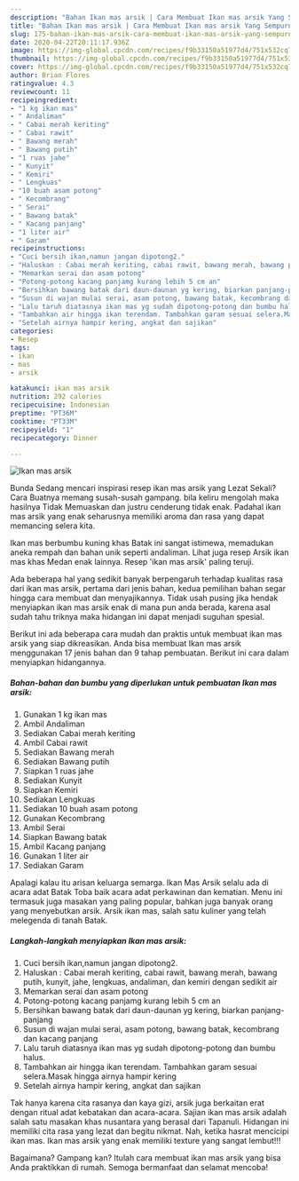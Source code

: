 ```yaml
---
description: "Bahan Ikan mas arsik | Cara Membuat Ikan mas arsik Yang Sempurna"
title: "Bahan Ikan mas arsik | Cara Membuat Ikan mas arsik Yang Sempurna"
slug: 175-bahan-ikan-mas-arsik-cara-membuat-ikan-mas-arsik-yang-sempurna
date: 2020-04-22T20:11:17.936Z
image: https://img-global.cpcdn.com/recipes/f9b33150a51977d4/751x532cq70/ikan-mas-arsik-foto-resep-utama.jpg
thumbnail: https://img-global.cpcdn.com/recipes/f9b33150a51977d4/751x532cq70/ikan-mas-arsik-foto-resep-utama.jpg
cover: https://img-global.cpcdn.com/recipes/f9b33150a51977d4/751x532cq70/ikan-mas-arsik-foto-resep-utama.jpg
author: Brian Flores
ratingvalue: 4.3
reviewcount: 11
recipeingredient:
- "1 kg ikan mas"
- " Andaliman"
- " Cabai merah keriting"
- " Cabai rawit"
- " Bawang merah"
- " Bawang putih"
- "1 ruas jahe"
- " Kunyit"
- " Kemiri"
- " Lengkuas"
- "10 buah asam potong"
- " Kecombrang"
- " Serai"
- " Bawang batak"
- " Kacang panjang"
- "1 liter air"
- " Garam"
recipeinstructions:
- "Cuci bersih ikan,namun jangan dipotong2."
- "Haluskan : Cabai merah keriting, cabai rawit, bawang merah, bawang putih, kunyit, jahe, lengkuas, andaliman, dan kemiri dengan sedikit air"
- "Memarkan serai dan asam potong"
- "Potong-potong kacang panjamg kurang lebih 5 cm an"
- "Bersihkan bawang batak dari daun-daunan yg kering, biarkan panjang-panjang"
- "Susun di wajan mulai serai, asam potong, bawang batak, kecombrang dan kacang panjang"
- "Lalu taruh diatasnya ikan mas yg sudah dipotong-potong dan bumbu halus."
- "Tambahkan air hingga ikan terendam. Tambahkan garam sesuai selera.Masak hingga airnya hampir kering"
- "Setelah airnya hampir kering, angkat dan sajikan"
categories:
- Resep
tags:
- ikan
- mas
- arsik

katakunci: ikan mas arsik 
nutrition: 292 calories
recipecuisine: Indonesian
preptime: "PT36M"
cooktime: "PT33M"
recipeyield: "1"
recipecategory: Dinner

---
```



![Ikan mas arsik](https://img-global.cpcdn.com/recipes/f9b33150a51977d4/751x532cq70/ikan-mas-arsik-foto-resep-utama.jpg)

Bunda Sedang mencari inspirasi resep ikan mas arsik yang Lezat Sekali? Cara Buatnya memang susah-susah gampang. bila keliru mengolah maka hasilnya Tidak Memuaskan dan justru cenderung tidak enak. Padahal ikan mas arsik yang enak seharusnya memiliki aroma dan rasa yang dapat memancing selera kita.

Ikan mas berbumbu kuning khas Batak ini sangat istimewa, memadukan aneka rempah dan bahan unik seperti andaliman. Lihat juga resep Arsik ikan mas khas Medan enak lainnya. Resep &#39;ikan mas arsik&#39; paling teruji.

Ada beberapa hal yang sedikit banyak berpengaruh terhadap kualitas rasa dari ikan mas arsik, pertama dari jenis bahan, kedua pemilihan bahan segar hingga cara membuat dan menyajikannya. Tidak usah pusing jika hendak menyiapkan ikan mas arsik enak di mana pun anda berada, karena asal sudah tahu triknya maka hidangan ini dapat menjadi suguhan spesial.


Berikut ini ada beberapa cara mudah dan praktis untuk membuat ikan mas arsik yang siap dikreasikan. Anda bisa membuat Ikan mas arsik menggunakan 17 jenis bahan dan 9 tahap pembuatan. Berikut ini cara dalam menyiapkan hidangannya.

<!--inarticleads1-->

##### Bahan-bahan dan bumbu yang diperlukan untuk pembuatan Ikan mas arsik:

1. Gunakan 1 kg ikan mas
1. Ambil  Andaliman
1. Sediakan  Cabai merah keriting
1. Ambil  Cabai rawit
1. Sediakan  Bawang merah
1. Sediakan  Bawang putih
1. Siapkan 1 ruas jahe
1. Sediakan  Kunyit
1. Siapkan  Kemiri
1. Sediakan  Lengkuas
1. Sediakan 10 buah asam potong
1. Gunakan  Kecombrang
1. Ambil  Serai
1. Siapkan  Bawang batak
1. Ambil  Kacang panjang
1. Gunakan 1 liter air
1. Sediakan  Garam


Apalagi kalau itu arisan keluarga semarga. Ikan Mas Arsik selalu ada di acara adat Batak Toba baik acara adat perkawinan dan kematian. Menu ini termasuk juga masakan yang paling popular, bahkan juga banyak orang yang menyebutkan arsik. Arsik ikan mas, salah satu kuliner yang telah melegenda di tanah Batak. 

<!--inarticleads2-->

##### Langkah-langkah menyiapkan Ikan mas arsik:

1. Cuci bersih ikan,namun jangan dipotong2.
1. Haluskan : Cabai merah keriting, cabai rawit, bawang merah, bawang putih, kunyit, jahe, lengkuas, andaliman, dan kemiri dengan sedikit air
1. Memarkan serai dan asam potong
1. Potong-potong kacang panjamg kurang lebih 5 cm an
1. Bersihkan bawang batak dari daun-daunan yg kering, biarkan panjang-panjang
1. Susun di wajan mulai serai, asam potong, bawang batak, kecombrang dan kacang panjang
1. Lalu taruh diatasnya ikan mas yg sudah dipotong-potong dan bumbu halus.
1. Tambahkan air hingga ikan terendam. Tambahkan garam sesuai selera.Masak hingga airnya hampir kering
1. Setelah airnya hampir kering, angkat dan sajikan


Tak hanya karena cita rasanya dan kaya gizi, arsik juga berkaitan erat dengan ritual adat kebatakan dan acara-acara. Sajian ikan mas arsik adalah salah satu masakan khas nusantara yang berasal dari Tapanuli. Hidangan ini memiliki cita rasa yang lezat dan begitu nikmat. Nah, ketika hasrat mencicipi ikan mas. Ikan mas arsik yang enak memiliki texture yang sangat lembut!!! 

Bagaimana? Gampang kan? Itulah cara membuat ikan mas arsik yang bisa Anda praktikkan di rumah. Semoga bermanfaat dan selamat mencoba!

